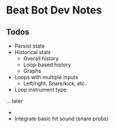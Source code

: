 # Beat Bot Dev Notes

## Todos

- Persist state
- Historical stats
  - Overall history
  - Loop-based history
  - Graphs
- Loops with multiple inputs
  - Left/right. Snare/kick, etc.
- Loop instrument type

... later

- 
- Integrate basic hit sound (snare probs)